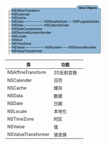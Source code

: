![](/assets/API/valueObjects.jpg)

|类 | 功能 |  | 
| -- |-- | -- |
| NSAffineTransform | 2D反射变换 | |
| NSCalender | 日历 | |  
| NSCache| 缓存|
| NSData| 数据 |
| NSDate| 日期  |
| NSLocale| 本地化 |
| NSTimeZone | 时区 |
| NSValue| 值 |
| NSValueTransformer| 值变换 | 